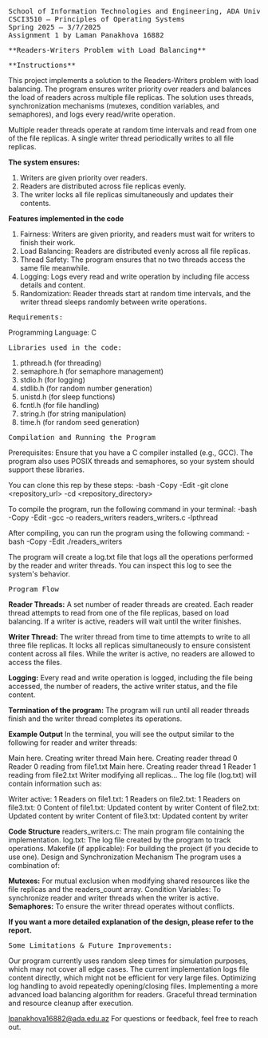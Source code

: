 <pre>
School of Information Technologies and Engineering, ADA University
CSCI3510 – Principles of Operating Systems 
Spring 2025 – 3/7/2025
Assignment 1 by Laman Panakhova 16882
</pre>

<pre>
**Readers-Writers Problem with Load Balancing**
</pre>

<pre>
**Instructions**
</pre>


This project implements a solution to the Readers-Writers problem with load balancing. 
The program ensures writer priority over readers and balances the load of readers across multiple file replicas. 
The solution uses threads, synchronization mechanisms (mutexes, condition variables, and semaphores), and logs every read/write operation.

Multiple reader threads operate at random time intervals and read from one of the file replicas.
A single writer thread periodically writes to all file replicas.

**The system ensures:**
1. Writers are given priority over readers.
2. Readers are distributed across file replicas evenly.
3. The writer locks all file replicas simultaneously and updates their contents.

**Features implemented in the code**
1. Fairness: Writers are given priority, and readers must wait for writers to finish their work.
2. Load Balancing: Readers are distributed evenly across all file replicas.
3. Thread Safety: The program ensures that no two threads access the same file meanwhile.
4. Logging: Logs every read and write operation by including file access details and content.
5. Randomization: Reader threads start at random time intervals, and the writer thread sleeps randomly between write operations.

<pre>
Requirements:
</pre>
Programming Language: C

<pre>
Libraries used in the code:
</pre>
1. pthread.h (for threading)
2. semaphore.h (for semaphore management)
3. stdio.h (for logging)
4. stdlib.h (for random number generation)
5. unistd.h (for sleep functions)
6. fcntl.h (for file handling)
7. string.h (for string manipulation)
8. time.h (for random seed generation)

<pre>
Compilation and Running the Program
</pre>

Prerequisites:
Ensure that you have a C compiler installed (e.g., GCC). 
The program also uses POSIX threads and semaphores, so your system should support these libraries.

You can clone this rep by these steps:
-bash
-Copy
-Edit
-git clone <repository_url>
-cd <repository_directory>

To compile the program, run the following command in your terminal:
-bash
-Copy
-Edit
-gcc -o readers_writers readers_writers.c -lpthread

After compiling, you can run the program using the following command:
-bash
-Copy
-Edit
./readers_writers

The program will create a log.txt file that logs all the operations performed by the reader and writer threads. 
You can inspect this log to see the system's behavior.

<pre>
Program Flow
</pre>

**Reader Threads:**
A set number of reader threads are created.
Each reader thread attempts to read from one of the file replicas, based on load balancing.
If a writer is active, readers will wait until the writer finishes.

**Writer Thread:**
The writer thread from time to time attempts to write to all three file replicas.
It locks all replicas simultaneously to ensure consistent content across all files.
While the writer is active, no readers are allowed to access the files.

**Logging:**
Every read and write operation is logged, including the file being accessed, the number of readers, the active writer status, and the file content.

**Termination of the program:**
The program will run until all reader threads finish and the writer thread completes its operations.

**Example Output**
In the terminal, you will see the output similar to the following for reader and writer threads:

Main here. Creating writer thread
Main here. Creating reader thread 0
Reader 0 reading from file1.txt
Main here. Creating reader thread 1
Reader 1 reading from file2.txt
Writer modifying all replicas...
The log file (log.txt) will contain information such as:

Writer active: 1
Readers on file1.txt: 1
Readers on file2.txt: 1
Readers on file3.txt: 0
Content of file1.txt: Updated content by writer
Content of file2.txt: Updated content by writer
Content of file3.txt: Updated content by writer

**Code Structure**
readers_writers.c: The main program file containing the implementation.
log.txt: The log file created by the program to track operations.
Makefile (if applicable): For building the project (if you decide to use one).
Design and Synchronization Mechanism
The program uses a combination of:

**Mutexes:** For mutual exclusion when modifying shared resources like the file replicas and the readers_count array.
Condition Variables: To synchronize reader and writer threads when the writer is active.
**Semaphores:** To ensure the writer thread operates without conflicts.

**If you want a more detailed explanation of the design, please refer to the report.**
<pre>
Some Limitations & Future Improvements:
</pre>
Our program currently uses random sleep times for simulation purposes, which may not cover all edge cases.
The current implementation logs file content directly, which might not be efficient for very large files.
Optimizing log handling to avoid repeatedly opening/closing files.
Implementing a more advanced load balancing algorithm for readers.
Graceful thread termination and resource cleanup after execution.

lpanakhova16882@ada.edu.az
For questions or feedback, feel free to reach out.
